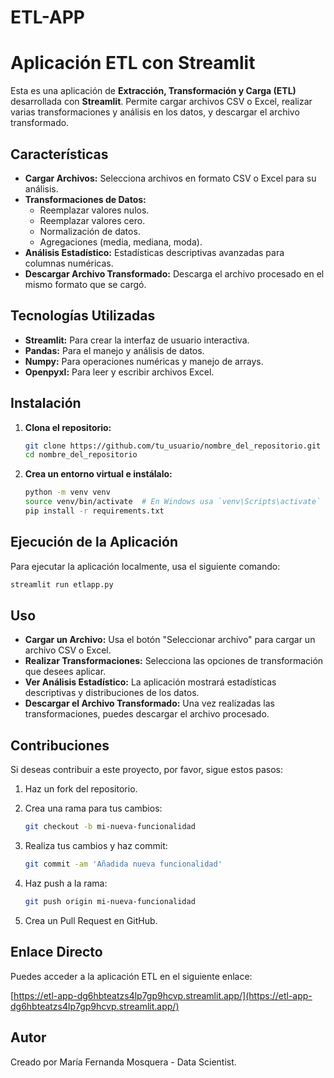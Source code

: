 # ETL-APP

# Aplicación ETL con Streamlit

Esta es una aplicación de **Extracción, Transformación y Carga (ETL)** desarrollada con **Streamlit**. Permite cargar archivos CSV o Excel, realizar varias transformaciones y análisis en los datos, y descargar el archivo transformado.

## Características

- **Cargar Archivos:** Selecciona archivos en formato CSV o Excel para su análisis.
- **Transformaciones de Datos:** 
  - Reemplazar valores nulos.
  - Reemplazar valores cero.
  - Normalización de datos.
  - Agregaciones (media, mediana, moda).
- **Análisis Estadístico:** Estadísticas descriptivas avanzadas para columnas numéricas.
- **Descargar Archivo Transformado:** Descarga el archivo procesado en el mismo formato que se cargó.

## Tecnologías Utilizadas

- **Streamlit:** Para crear la interfaz de usuario interactiva.
- **Pandas:** Para el manejo y análisis de datos.
- **Numpy:** Para operaciones numéricas y manejo de arrays.
- **Openpyxl:** Para leer y escribir archivos Excel.

## Instalación

1. **Clona el repositorio:**

    ```bash
    git clone https://github.com/tu_usuario/nombre_del_repositorio.git
    cd nombre_del_repositorio
    ```

2. **Crea un entorno virtual e instálalo:**

    ```bash
    python -m venv venv
    source venv/bin/activate  # En Windows usa `venv\Scripts\activate`
    pip install -r requirements.txt
    ```

## Ejecución de la Aplicación

Para ejecutar la aplicación localmente, usa el siguiente comando:

```bash
streamlit run etlapp.py
```


## Uso

- **Cargar un Archivo:** Usa el botón "Seleccionar archivo" para cargar un archivo CSV o Excel.
- **Realizar Transformaciones:** Selecciona las opciones de transformación que desees aplicar.
- **Ver Análisis Estadístico:** La aplicación mostrará estadísticas descriptivas y distribuciones de los datos.
- **Descargar el Archivo Transformado:** Una vez realizadas las transformaciones, puedes descargar el archivo procesado.

## Contribuciones

Si deseas contribuir a este proyecto, por favor, sigue estos pasos:

1. Haz un fork del repositorio.
2. Crea una rama para tus cambios:

    ```bash
    git checkout -b mi-nueva-funcionalidad
    ```

3. Realiza tus cambios y haz commit:

    ```bash
    git commit -am 'Añadida nueva funcionalidad'
    ```

4. Haz push a la rama:

    ```bash
    git push origin mi-nueva-funcionalidad
    ```

5. Crea un Pull Request en GitHub.

## Enlace Directo

Puedes acceder a la aplicación ETL en el siguiente enlace:

[https://etl-app-dg6hbteatzs4lp7gp9hcvp.streamlit.app/](https://etl-app-dg6hbteatzs4lp7gp9hcvp.streamlit.app/)


## Autor

Creado por María Fernanda Mosquera - Data Scientist.
